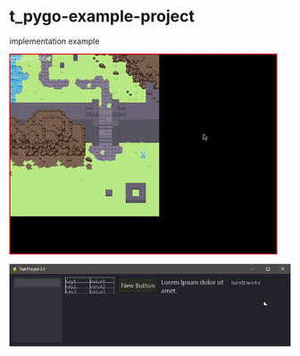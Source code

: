 # t_pygo-example-project
implementation example

![example game](t_pygo-example-project.gif)

![example game](interface_tests.png)
